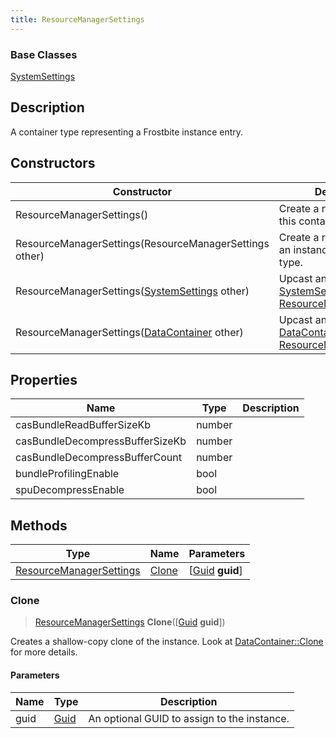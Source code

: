 ```yaml
---
title: ResourceManagerSettings
---
```

### Base Classes

[SystemSettings](/vext/ref/fb/systemsettings/)

## Description

A container type representing a Frostbite instance entry.

## Constructors

| Constructor                                                                        | Description                                                                                                                           |
| ---------------------------------------------------------------------------------- | ------------------------------------------------------------------------------------------------------------------------------------- |
| ResourceManagerSettings()                                                          | Create a new instance of this container type.                                                                                         |
| ResourceManagerSettings(ResourceManagerSettings other)                             | Create a reference copy of an instance of the same type.                                                                              |
| ResourceManagerSettings([SystemSettings](/vext/ref/fb/systemsettings/) other)                    | Upcast an instance of type [SystemSettings](/vext/ref/fb/systemsettings/) to [ResourceManagerSettings](/vext/ref/fb/resourcemanagersettings/).                    |
| ResourceManagerSettings([DataContainer](/vext/ref/shared/class/datacontainer) other) | Upcast an instance of type [DataContainer](/vext/ref/shared/class/datacontainer) to [ResourceManagerSettings](/vext/ref/fb/resourcemanagersettings/). |

## Properties

| Name                            | Type   | Description |
| ------------------------------- | ------ | ----------- |
| casBundleReadBufferSizeKb       | number |             |
| casBundleDecompressBufferSizeKb | number |             |
| casBundleDecompressBufferCount  | number |             |
| bundleProfilingEnable           | bool   |             |
| spuDecompressEnable             | bool   |             |

## Methods

| Type                                               | Name            | Parameters                                     |
| -------------------------------------------------- | --------------- | ---------------------------------------------- |
| [ResourceManagerSettings](/vext/ref/fb/resourcemanagersettings/) | [Clone](#clone) | \[[Guid](/vext/ref/shared/class/guid) **guid**\] |

### Clone

> [ResourceManagerSettings](/vext/ref/fb/resourcemanagersettings/) **Clone**(\[[Guid](/vext/ref/shared/class/guid) **guid**\])

Creates a shallow-copy clone of the instance. Look at [DataContainer::Clone](/vext/ref/shared/class/datacontainer#clone) for more details.

#### Parameters

| Name | Type         | Description                                 |
| ---- | ------------ | ------------------------------------------- |
| guid | [Guid](/vext/ref/shared/class/guid/) | An optional GUID to assign to the instance. |
